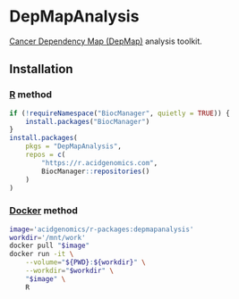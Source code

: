 # DepMapAnalysis

[Cancer Dependency Map (DepMap)][depmap] analysis toolkit.

## Installation

### [R][] method

```r
if (!requireNamespace("BiocManager", quietly = TRUE)) {
    install.packages("BiocManager")
}
install.packages(
    pkgs = "DepMapAnalysis",
    repos = c(
        "https://r.acidgenomics.com",
        BiocManager::repositories()
    )
)
```

### [Docker][] method

```sh
image='acidgenomics/r-packages:depmapanalysis'
workdir='/mnt/work'
docker pull "$image"
docker run -it \
    --volume="${PWD}:${workdir}" \
    --workdir="$workdir" \
    "$image" \
    R
```

[depmap]: https://depmap.org/
[docker]: https://www.docker.com/
[r]: https://www.r-project.org/
